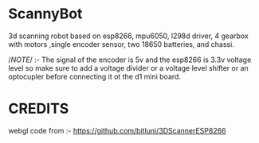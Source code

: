 # ScannyBot
3d scanning robot based on esp8266, mpu6050, l298d driver, 4 gearbox with motors ,single encoder sensor, two 18650 batteries, and chassi.


/*NOTE*/ :- The signal of the encoder is 5v and the esp8266 is 3.3v voltage level
so make sure to add a voltage divider or a voltage level shifter or an optocupler
before connecting it ot the d1 mini board.

# CREDITS

webgl code from :- https://github.com/bitluni/3DScannerESP8266



